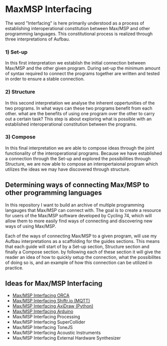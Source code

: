 # MaxMSP Interfacing
The word "Interfacing" is here primarily understood as a process of establishing interoperational constitution between Max/MSP and other programming languages. This constitutional process is realized through three interpretations of Aufbau.

### 1) Set-up
In this first interpretation we establish the initial connection between Max/MSP and the other given program. During set-up the minimum amount of syntax required to connect the programs together are written and tested in order to ensure a stable connection.

### 2) Structure
In this second interpretation we analyse the inherent oppertunities of the two programs. In what ways can these two programs benefit from each other. what are the benefits of using one program over the other to carry out a certain task? This step is about exploring what is possible with an established interoperational constitution between the programs.

### 3) Compose
In this final interpretation we are able to compose ideas through the joint functionality of the interoperational programs. Because we have established a connection through the Set-up and explored the possibilities through Structure, we are now able to compose an interopertaional program which utilizes the ideas we may have discovered through structure.

## Determining ways of connecting Max/MSP to other programming languages
In this repository I want to build an archive of multiple programming langauges that Max/MSP can connect with. The goal is to create a resource for users of the Max/MSP software developed by Cycling 74, which will allow them to more easily find ways of connecting and discovering new ways of using Max/MSP.

Each of the ways of connecting Max/MSP to a given program, will use my Aufbau interpretations as a scaffolding for the guides sections. This means that each guide will start of by a Set-up section, Structure section and finally a Compose section. by following each of these section it will give the reader an idea of how to quickly setup the connection, what the possibilites of doing so is, and an example of how this connection can be utilized in practice. 

## Ideas for Max/MSP Interfacing
- [Max/MSP Interfacing ORCA](https://github.com/L4COUR/MaxMSP-Interfacing/tree/master/MaxMSP%20Interfacing%20ORCA)
- [Max/MSP Interfacing Shiftr.io (MQTT)](https://github.com/L4COUR/MaxMSP-Interfacing/tree/master/MaxMSP%20Interfacing%20Shiftr.io%20-%20MQTT)
- [Max/MSP Interfacing AxiDraw (Python)](https://github.com/L4COUR/MaxMSP-Interfacing/tree/master/MaxMSP%20Interfacing%20AxiDraw%20(Python))
- [Max/MSP Interfacing Arduino](https://github.com/L4COUR/MaxMSP-Interfacing/tree/master/MaxMSP%20Interfacing%20Arduino)
- Max/MSP Interfacing Processing
- Max/MSP Interfacing SuperCollider
- Max/MSP Interfacing ToneJS
- Max/MSP Interfacing Acoustic Instruments
- Max/MSP Interfacing External Hardware Synthesizer
